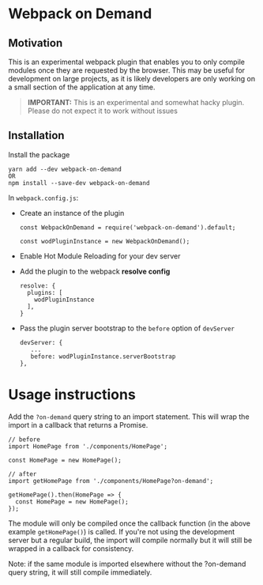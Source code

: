 # Webpack on Demand

## Motivation

This is an experimental webpack plugin that enables you to only compile
modules once they are requested by the browser. This may be useful
for development on large projects, as it is likely developers are only
working on a small section of the application at any time.

> **IMPORTANT:** This is an experimental and somewhat hacky plugin.
Please do not expect it to work without issues

## Installation
Install the package

```
yarn add --dev webpack-on-demand
OR
npm install --save-dev webpack-on-demand
```

In `webpack.config.js`:

 - Create an instance of the plugin

   ```
   const WebpackOnDemand = require('webpack-on-demand').default;

   const wodPluginInstance = new WebpackOnDemand();
   ```

 - Enable Hot Module Reloading for your dev server

 - Add the plugin to the webpack **resolve config**
   ```
   resolve: {
     plugins: [
       wodPluginInstance
     ],
   }
   ```

 - Pass the plugin server bootstrap to the `before` option of `devServer`
   ```
   devServer: {
      ...
      before: wodPluginInstance.serverBootstrap
   },
   ```

# Usage instructions

Add the `?on-demand` query string to an import statement. This will wrap
the import in a callback that returns a Promise.

```
// before
import HomePage from './components/HomePage';

const HomePage = new HomePage();

// after
import getHomePage from './components/HomePage?on-demand';

getHomePage().then(HomePage => {
  const HomePage = new HomePage();
});
```

The module will only be compiled once the callback function (in the
above example `getHomePage()`) is called. If you're not using the
development server but a regular build, the import will compile
normally but it will still be wrapped in a callback for consistency.

Note: if the same module is imported elsewhere without the ?on-demand
query string, it will still compile immediately.
